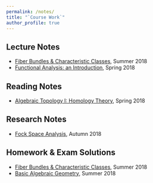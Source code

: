 ```yaml
---
permalink: /notes/
title: "`Course Work`"
author_profile: true
---
```


## Lecture Notes
* [Fiber Bundles & Characteristic Classes](http://Hao-Xiao.github.io/files/fc.pdf), Summer 2018
* [Functional Analysis: an Introduction](http://Hao-Xiao.github.io/files/fa.pdf), Spring 2018

## Reading Notes

* [Algebraic Topology I: Homology Theory](http://Hao-Xiao.github.io/files/homology.pdf), Spring 2018

## Research Notes
* [Fock Space Analysis](http://Hao-Xiao.github.io/files/fock.pdf), Autumn 2018

## Homework & Exam Solutions
* [Fiber Bundles & Characteristic Classes](http://Hao-Xiao.github.io/files/fc_solu.pdf), Summer 2018
* [Basic Algebraic Geometry](http://Hao-Xiao.github.io/files/ag_solu.pdf), Summer 2018
